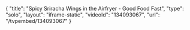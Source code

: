 {
    "title": "Spicy Sriracha Wings in the Airfryer - Good Food Fast",
    "type": "solo",
    "layout": "iframe-static",
    "videoId": "134093067",
    "url": "\/tvpembed\/134093067"
}